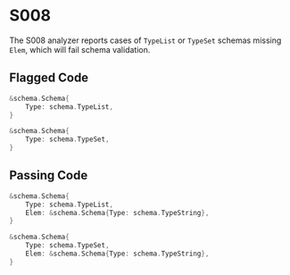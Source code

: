 # S008

The S008 analyzer reports cases of `TypeList` or `TypeSet` schemas missing `Elem`,
which will fail schema validation.

## Flagged Code

```go
&schema.Schema{
    Type: schema.TypeList,
}

&schema.Schema{
    Type: schema.TypeSet,
}
```

## Passing Code

```go
&schema.Schema{
    Type: schema.TypeList,
    Elem: &schema.Schema{Type: schema.TypeString},
}

&schema.Schema{
    Type: schema.TypeSet,
    Elem: &schema.Schema{Type: schema.TypeString},
}
```
